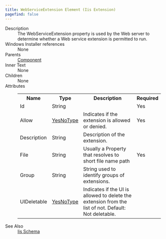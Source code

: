 ```yaml
---
title: WebServiceExtension Element (Iis Extension)
pagefind: false
---
```

<dl>
  <dt>Description</dt>
  <dd>The WebServiceExtension property is used by the Web server to determine whether a Web service extension is permitted to run.</dd>
  <dt>Windows Installer references</dt>
  <dd>None</dd>
  <dt>Parents</dt>
  <dd>
    <a href="../../wix/component/">Component</a>
  </dd>
  <dt>Inner Text</dt>
  <dd>None</dd>
  <dt>Children</dt>
  <dd>None</dd>
  <dt>Attributes</dt>
  <dd>
    <table cellspacing="0" cellpadding="0" class="schema">
      <tr>
        <th width="15%">Name</th>
        <th width="15%">Type</th>
        <th width="65%">Description</th>
        <th width="15%">Required</th>
      </tr>
      <tr>
        <td>Id</td>
        <td>String</td>
        <td>&nbsp;</td>
        <td>Yes</td>
      </tr>
      <tr>
        <td>Allow</td>
        <td><a href="../../iis/simple_type_yesnotype">YesNoType</a></td>
        <td>Indicates if the extension is allowed or denied.</td>
        <td>Yes</td>
      </tr>
      <tr>
        <td>Description</td>
        <td>String</td>
        <td>Description of the extension.</td>
        <td>&nbsp;</td>
      </tr>
      <tr>
        <td>File</td>
        <td>String</td>
        <td>Usually a Property that resolves to short file name path</td>
        <td>Yes</td>
      </tr>
      <tr>
        <td>Group</td>
        <td>String</td>
        <td>String used to identify groups of extensions.</td>
        <td>&nbsp;</td>
      </tr>
      <tr>
        <td>UIDeletable</td>
        <td><a href="../../iis/simple_type_yesnotype">YesNoType</a></td>
        <td>Indicates if the UI is allowed to delete the extension from the list of not.  Default: Not deletable.</td>
        <td>&nbsp;</td>
      </tr>
    </table>
  </dd>
  <dt>See Also</dt>
  <dd>
    <a href="../">Iis Schema</a>
  </dd>
</dl>
